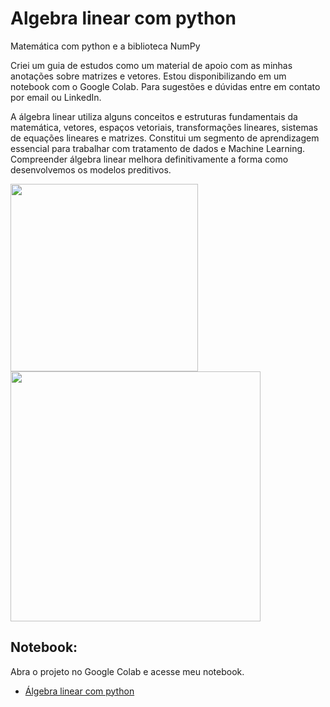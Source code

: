 # Algebra linear com python
Matemática com python e a biblioteca NumPy

Criei um guia de estudos como um material de apoio com as minhas anotações sobre matrizes e vetores.
Estou disponibilizando em um notebook com o Google Colab. Para sugestões e dúvidas entre em contato por email ou LinkedIn. 

A álgebra linear utiliza alguns conceitos e estruturas fundamentais da matemática, vetores, espaços vetoriais, transformações lineares, sistemas de equações lineares e matrizes. Constitui um segmento de aprendizagem essencial para trabalhar com tratamento de dados e Machine Learning. Compreender álgebra linear melhora definitivamente a forma como desenvolvemos os modelos preditivos.

<img width="300px" src="https://upload.wikimedia.org/wikipedia/commons/thumb/2/2f/Linear_subspaces_with_shading.svg/1200px-Linear_subspaces_with_shading.svg.png">
<img width="400px" src="https://i2.wp.com/www.vooo.pro/insights/wp-content/uploads/2018/05/Python_logo.png?fit=1200%2C508&ssl=1">

## Notebook:
Abra o projeto no Google Colab e acesse meu notebook.
* [Álgebra linear com python](https://colab.research.google.com/drive/1U9ujg-hP5bFCnrgZs8mWh7ntvbjRmdWE?usp=sharing)